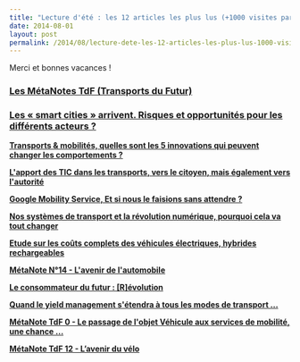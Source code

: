 ```yaml
---
title: "Lecture d'été : les 12 articles les plus lus (+1000 visites par article)"
date: 2014-08-01
layout: post
permalink: /2014/08/lecture-dete-les-12-articles-les-plus-lus-1000-visites-par-article.html
---
```


<p>Merci et bonnes vacances !</p> <h3><a href="/les-metanotes-tdf-transports-du-futur" target="_blank">Les MétaNotes TdF (Transports du Futur)</a></h3> <h3><a href="/2011/10/les-smart-cities-arrivent-risques-et-opportunites-pour-les-differents-acteurs.html" target="_blank">Les « smart cities » arrivent. Risques et opportunités pour les différents acteurs ?</a></h3> <p><a href="/2011/09/transports-mobilites-quelles-sont-les-5-innovations-qui-peuvent-changer-les-comportements.html" target="_blank"><strong>Transports & mobilités, quelles sont les 5 innovations qui peuvent changer les comportements ?</strong></a></p> <p><a href="/2011/03/lapport-des-tic-dans-les-transports-vers-le-citoyen-mais-egalement-vers-lautorite.html" target="_blank"><strong>L'apport des TIC dans les transports, vers le citoyen, mais également vers l'autorité</strong></a></p> <p><a href="/2011/07/google-mobility-service-et-si-nous-le-faisions-sans-attendre-.html" target="_blank"><strong>Google Mobility Service, Et si nous le faisions sans attendre ?</strong></a></p> <p><a href="/2012/04/nos-systemes-de-transport-et-la-revolution-numerique-pourquoi-cela-va-tout-changer.html" target="_blank"><strong>Nos systèmes de transport et la révolution numérique, pourquoi cela va tout changer</strong></a></p> <p><a href="/2011/05/etude-sur-les-couts-complets-des-vehicules-electriques-hybrides-rechargeables.html" target="_blank"><strong>Etude sur les coûts complets des véhicules électriques, hybrides rechargeables</strong></a></p> <p><a href="/2012/07/lavenir-de-lautomobile.html" target="_blank"><strong>MétaNote N°14 - L'avenir de l'automobile</strong></a></p> <p><a href="/2011/10/le-consommateur-du-futur-revolution.html" target="_blank"><strong>Le consommateur du futur : [R]évolution</strong></a></p> <p><a href="/2010/07/quand-le-yield-management-setendra-a-tous-les-modes-de-transport.html" target="_blank"><strong>Quand le yield management s'étendra à tous les modes de transport ...</strong></a></p> <p><a href="/2009/11/le-passage-de-lobjet-vehicule-aux-services-de-mobilite-une-chance.html" target="_blank"><strong>MétaNote TdF 0 - Le passage de l'objet Véhicule aux services de mobilité, une chance ...</strong></a></p> <p><a href="/2011/05/metanote-tdf-12-lavenir-du-velo.html" target="_blank"><strong>MétaNote TdF 12 - L’avenir du vélo</strong></a></p> <p> </p>